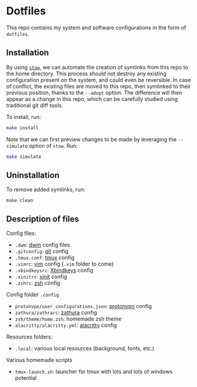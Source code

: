 # Dotfiles

This repo contains my system and software configurations in the form of `dotfiles`.

## Installation
By using [`stow`](https://www.gnu.org/software/stow/), we can automate the creation of symlinks from this repo to the home directory. This process _should_ not destroy any existing configuration present on the system, and could even be reversible. In case of conflict, the existing files are moved to this repo, then symlinked to their previous position, thanks to the `--adopt` option. The difference will then appear as a change in this repo, which can be carefully studied using traditional git diff tools.

To install, run:
```bash
make install
```

Note that we can first preview changes to be made by leveraging the `--simulate` option of `stow`. Run:
```bash
make simulate
```

## Uninstallation
To remove added symlinks, run:
```
make clean
```

## Description of files
Config files:
- `.dwm`: [dwm](https://dwm.suckless.org/) config files
- `.gitconfig`: [git](https://git-scm.com/) config
- `.tmux.conf`: [tmux](https://github.com/tmux/tmux) config
- `.vimrc`: [vim](https://www.vim.org/) config (`.vim` folder to come)
- `.xbindkeysrc`: [Xbindkeys](https://wiki.archlinux.org/title/Xbindkeys) config
- `.xinitrc`: [xinit](https://www.x.org/archive/X11R6.8.2/doc/xinit.1.html) config
- `.zshrc`: [zsh](https://www.zsh.org/) config

Config folder `.config`
- `protonvpn/user_configurations.json`: [protonvpn](https://protonvpn.com/) config
- `zathura/zathrarc`: [zathura](https://github.com/pwmt/zathura) config
- `zsh/theme/home.zsh`: homemade zsh theme
- `alacritty/alacritty.yml`: [alacritty](https://github.com/alacritty/alacritty) config

Resources folders:
- `.local`: various local resources (background, fonts, etc.)

Various homemade scripts
- `tmux-launch.sh`: launcher for tmux with lots and lots of windows potential

